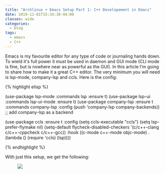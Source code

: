 ```yaml
---
title: "Archlinux + Emacs Setup Part 1: C++ Developement in Emacs"
date: 2019-11-01T15:34:30-04:00
classes: wide
categories:
  - blog
tags:
  - emacs
  - C++
---
```


Emacs is my favourite editor for any type of code or journaling hands down. To wield it's full power it must be used in daemon and GUI mode (CLI mode is fine, but is nowhere near as powerful as the GUI).
In this article I'm going to share how to make it a great C++ editor. The very minimum you will need is lsp-mode, company-lsp and ccls. Here is the config:


{% highlight elisp %}

(use-package lsp-mode :commands lsp :ensure t)
(use-package lsp-ui :commands lsp-ui-mode :ensure t)
(use-package company-lsp
  :ensure t
  :commands company-lsp
  :config (push 'company-lsp company-backends)) ;; add company-lsp as a backend


(use-package ccls
  :ensure t
  :config
  (setq ccls-executable "ccls")
  (setq lsp-prefer-flymake nil)
  (setq-default flycheck-disabled-checkers '(c/c++-clang c/c++-cppcheck c/c++-gcc))
  :hook ((c-mode c++-mode objc-mode) .
         (lambda () (require 'ccls) (lsp))))

{% endhighlight %}


With just this setup, we get the following:

<figure>
<a href="{{ site.url }}/website/images/emacs_lsp.gif"><img src="{{ site.url }}/website/images/emacs_lsp.gif" /></a>
</figure>
